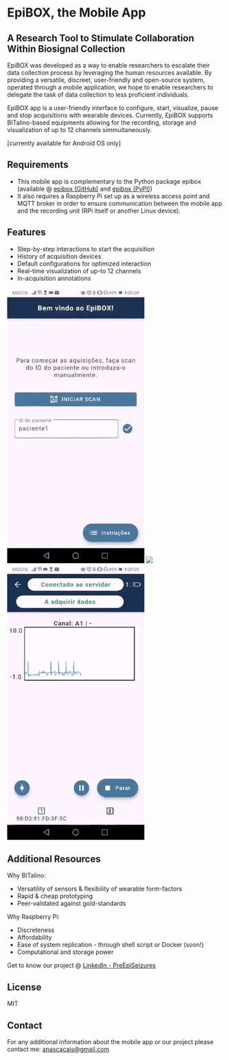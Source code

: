 # EpiBOX, the Mobile App
## A Research Tool to Stimulate Collaboration Within Biosignal Collection

EpiBOX was developed as a way to enable researchers to escalate their data collection process by leveraging the human resources available. By providing a versatile, discreet, user-friendly and open-source system, operated through a mobile application, we hope to enable researchers to delegate the task of data collection to less proficient individuals.

EpiBOX app is a user-friendly interface to configure, start, visualize, pause and stop acquisitions with wearable devices. Currently, EpiBOX supports BITalino-based equipments allowing for the recording, storage and visualization of up to 12 channels simmultaneously. 

[currently available for Android OS only]

## Requirements
- This mobile app is complementary to the Python package epibox (available @ [epibox (GitHub)](https://github.com/anascacais/epibox) and [epibox (PyPI)](https://pypi.org/project/epibox/))
- It also requires a Raspberry Pi set up as a wireless access point and MQTT broker in order to ensure communication between the mobile app and the recording unit (RPi itself or another Linux device).

## Features

- Step-by-step interactions to start the acquisition
- History of acquisition devices
- Default configurations for optimized interaction
- Real-time visualization of up-to 12 channels
- In-acquisition annotations

![](intro-gif.gif) ![](config-gif.gif) ![](visualize-gif.gif)

## Additional Resources

Why BITalino: 
 - Versatility of sensors & flexibility of wearable form-factors
 - Rapid & cheap prototyping
 - Peer-validated against gold-standards

Why Raspberry Pi:
 - Discreteness
 - Affordability 
 - Ease of system replication - through shell script or Docker (soon!)
 - Computational and storage power

Get to know our project @ [LinkedIn - PreEpiSeizures](https://www.linkedin.com/feed/update/urn:li:activity:6787017108631941120/)



## License

MIT

## Contact

For any additional information about the mobile app or our project please contact me: anascacais@gmail.com

